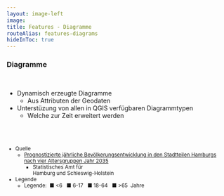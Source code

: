 ```yaml
---
layout: image-left
image:
title: Features - Diagramme
routeAlias: features-diagrams
hideInToc: true
---
```


### Diagramme

<br />

- Dynamisch erzeugte Diagramme
  - Aus Attributen der Geodaten
- Unterstüzung von allen in QGIS verfügbaren Diagrammtypen
  - Welche zur Zeit erweitert werden

<br />
<br />

<small>

- Quelle
  - [Prognostizierte jährliche Bevölkerungsentwicklung in den Stadtteilen Hamburgs nach vier Altersgruppen Jahr 2035](https://metaver.de/trefferanzeige?cmd=doShowDocument&docuuid=FE117C31-F018-4A90-88C4-73A770C02777)
    - Statistisches Amt für <br /> Hamburg und Schleswig-Holstein
- Legende
  - <div>Legende:&nbsp;&nbsp;<span color="#41b7e6">&#9632;</span>&nbsp;&lt;6&nbsp;&nbsp;&nbsp;<span color="#338fb3">&#9632;</span>&nbsp;6-17&nbsp;&nbsp;&nbsp;<span color="#246680">&#9632;</span>&nbsp;18-64&nbsp;&nbsp;&nbsp;<span color="#163d4d">&#9632;</span>&nbsp;&gt;65&nbsp;&nbsp;Jahre</div>

</small>
